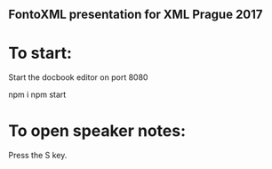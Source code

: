 ## FontoXML presentation for XML Prague 2017

# To start:

Start the docbook editor on port 8080

npm i
npm start

# To open speaker notes:

Press the S key.
